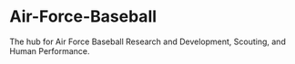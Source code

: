 # Air-Force-Baseball
The hub for Air Force Baseball Research and Development, Scouting, and Human Performance.
